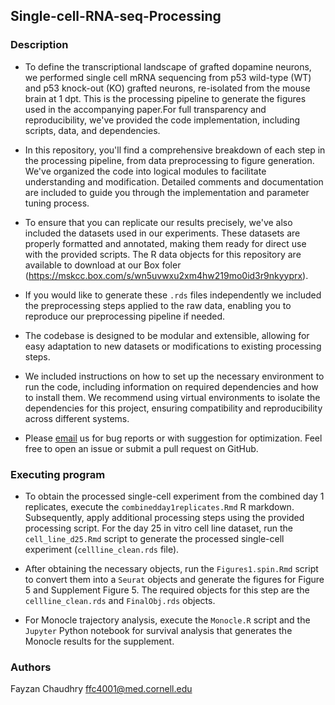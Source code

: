 ## Single-cell-RNA-seq-Processing

### Description

* To define the transcriptional landscape of grafted dopamine neurons, we performed single cell mRNA sequencing from p53 wild-type (WT) and p53 knock-out (KO) grafted neurons, re-isolated from the mouse brain at 1 dpt. This is the processing pipeline to generate the figures used in the accompanying paper.For full transparency and reproducibility, we've provided the code implementation, including scripts, data, and dependencies.

* In this repository, you'll find a comprehensive breakdown of each step in the processing pipeline, from data preprocessing to figure generation. We've organized the code into logical modules to facilitate understanding and modification. Detailed comments and documentation are included to guide you through the implementation and parameter tuning process.

* To ensure that you can replicate our results precisely, we've also included the datasets used in our experiments. These datasets are properly formatted and annotated, making them ready for direct use with the provided scripts. The R data objects for this repository are available to download at our Box foler (https://mskcc.box.com/s/wn5uvwxu2xm4hw219mo0id3r9nkyyprx).

* If you would like to generate these `.rds` files independently we included the preprocessing steps applied to the raw data, enabling you to reproduce our preprocessing pipeline if needed.

* The codebase is designed to be modular and extensible, allowing for easy adaptation to new datasets or modifications to existing processing steps.

* We included instructions on how to set up the necessary environment to run the code, including information on required dependencies and how to install them. We recommend using virtual environments to isolate the dependencies for this project, ensuring compatibility and reproducibility across different systems.

* Please [email](ffc4001@med.cornell.edu) us for bug reports or with suggestion for optimization. Feel free to open an issue or submit a pull request on GitHub.

### Executing program

* To obtain the processed single-cell experiment from the combined day 1 replicates, execute the `combinedday1replicates.Rmd` R markdown. Subsequently, apply additional processing steps using the provided processing script. For the day 25 in vitro cell line dataset, run the `cell_line_d25.Rmd` script to generate the processed single-cell experiment (`cellline_clean.rds` file).

* After obtaining the necessary objects, run the `Figures1.spin.Rmd` script to convert them into a `Seurat` objects and generate the figures for Figure 5 and Supplement Figure 5. The required objects for this step are the `cellline_clean.rds` and `FinalObj.rds` objects.

* For Monocle trajectory analysis, execute the `Monocle.R` script and the `Jupyter` Python notebook for survival analysis that generates the Monocle results for the supplement.

### Authors
Fayzan Chaudhry ffc4001@med.cornell.edu
